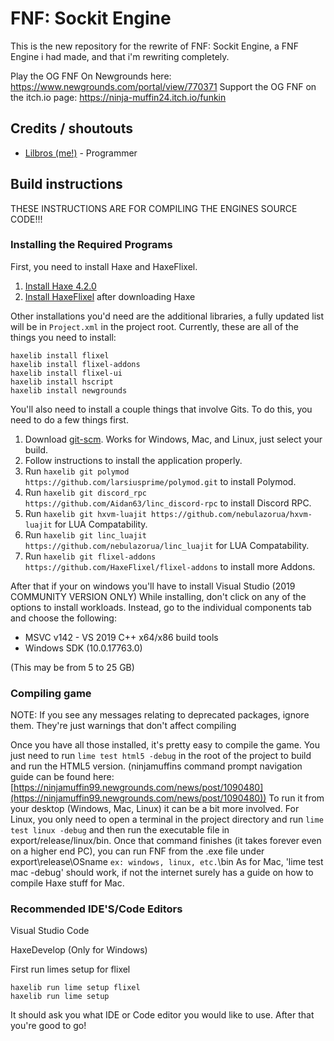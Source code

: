 # FNF: Sockit Engine

This is the new repository for the rewrite of FNF: Sockit Engine, a FNF Engine i had made, and that i'm rewriting completely.

Play the OG FNF On Newgrounds here: https://www.newgrounds.com/portal/view/770371
Support  the OG FNF on the itch.io page: https://ninja-muffin24.itch.io/funkin

## Credits / shoutouts

- [Lilbros (me!)](https://twitter.com/LilbrosD) - Programmer

## Build instructions

THESE INSTRUCTIONS ARE FOR COMPILING THE ENGINES SOURCE CODE!!!

### Installing the Required Programs

First, you need to install Haxe and HaxeFlixel. 
1. [Install Haxe 4.2.0](https://haxe.org/download/version/4.2.0/)
2. [Install HaxeFlixel](https://haxeflixel.com/documentation/install-haxeflixel/) after downloading Haxe

Other installations you'd need are the additional libraries, a fully updated list will be in `Project.xml` in the project root. Currently, these are all of the things you need to install:
```
haxelib install flixel
haxelib install flixel-addons
haxelib install flixel-ui
haxelib install hscript
haxelib install newgrounds
```

You'll also need to install a couple things that involve Gits. To do this, you need to do a few things first.
1. Download [git-scm](https://git-scm.com/downloads). Works for Windows, Mac, and Linux, just select your build.
2. Follow instructions to install the application properly.
3. Run `haxelib git polymod https://github.com/larsiusprime/polymod.git` to install Polymod.
4. Run `haxelib git discord_rpc https://github.com/Aidan63/linc_discord-rpc` to install Discord RPC.
5. Run `haxelib git hxvm-luajit https://github.com/nebulazorua/hxvm-luajit` for LUA Compatability.
6. Run `haxelib git linc_luajit https://github.com/nebulazorua/linc_luajit` for LUA Compatability.
7. Run `haxelib git flixel-addons https://github.com/HaxeFlixel/flixel-addons` to install more Addons.

After that if your on windows you'll have to install Visual Studio (2019 COMMUNITY VERSION ONLY) While installing, don't click on any of the options to install workloads. Instead, go to the individual components tab and choose the following:
* MSVC v142 - VS 2019 C++ x64/x86 build tools
* Windows SDK (10.0.17763.0)

(This may be from 5 to 25 GB)

### Compiling game
NOTE: If you see any messages relating to deprecated packages, ignore them. They're just warnings that don't affect compiling

Once you have all those installed, it's pretty easy to compile the game. You just need to run `lime test html5 -debug` in the root of the project to build and run the HTML5 version. (ninjamuffins command prompt navigation guide can be found here: [https://ninjamuffin99.newgrounds.com/news/post/1090480](https://ninjamuffin99.newgrounds.com/news/post/1090480))
To run it from your desktop (Windows, Mac, Linux) it can be a bit more involved. For Linux, you only need to open a terminal in the project directory and run `lime test linux -debug` and then run the executable file in export/release/linux/bin. Once that command finishes (it takes forever even on a higher end PC), you can run FNF from the .exe file under export\release\OSname `ex: windows, linux, etc.`\bin
As for Mac, 'lime test mac -debug' should work, if not the internet surely has a guide on how to compile Haxe stuff for Mac.

### Recommended	IDE'S/Code Editors

Visual Studio Code

HaxeDevelop (Only for Windows)

First run limes setup for flixel
```
haxelib run lime setup flixel
haxelib run lime setup
```
It should ask you what IDE or Code editor you would like to use.
After that you're good to go!
